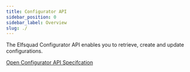 ```yaml
---
title: Configurator API
sidebar_position: 0
sidebar_label: Overview
slug: ./
---
```


The Elfsquad Configurator API enables you to retrieve, create and update
configurations. 

[Open Configurator API Specifcation](/apis/configurator)

